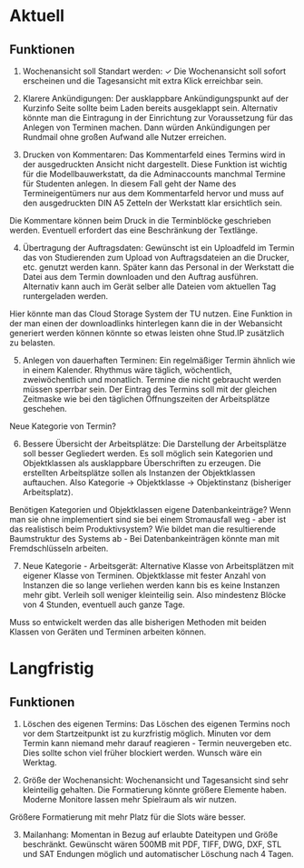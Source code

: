 # Aktuell

## Funktionen

1. Wochenansicht soll Standart werden: ✓
Die Wochenansicht soll sofort erscheinen und die Tagesansicht mit extra Klick erreichbar sein.

2. Klarere Ankündigungen:
Der ausklappbare Ankündigungspunkt auf der Kurzinfo Seite sollte beim Laden bereits ausgeklappt sein. Alternativ könnte man die Eintragung in der Einrichtung zur Voraussetzung für das Anlegen von Terminen machen. Dann würden Ankündigungen per Rundmail ohne großen Aufwand alle Nutzer erreichen.

3. Drucken von Kommentaren:
Das Kommentarfeld eines Termins wird in der ausgedruckten Ansicht nicht dargestellt. Diese Funktion ist wichtig für die Modellbauwerkstatt, da die Adminaccounts manchmal Termine für Studenten anlegen. In diesem Fall geht der Name des Termineigentümers nur aus dem Kommentarfeld hervor und muss auf den ausgedruckten DIN A5 Zetteln der Werkstatt klar ersichtlich sein.  

Die Kommentare können beim Druck in die Terminblöcke geschrieben werden. Eventuell erfordert das eine Beschränkung der Textlänge.

4. Übertragung der Auftragsdaten:
Gewünscht ist ein Uploadfeld im Termin das von Studierenden zum Upload von Auftragsdateien an die Drucker, etc. genutzt werden kann. Später kann das Personal in der Werkstatt die Datei aus dem Termin downloaden und den Auftrag ausführen. Alternativ kann auch im Gerät selber alle Dateien vom aktuellen Tag runtergeladen werden.

Hier könnte man das Cloud Storage System der TU nutzen. Eine Funktion in der man einen der downloadlinks hinterlegen kann die in der Webansicht generiert werden können könnte so etwas leisten ohne Stud.IP zusätzlich zu belasten. 

5. Anlegen von dauerhaften Terminen:
Ein regelmäßiger Termin ähnlich wie in einem Kalender. Rhythmus wäre täglich, wöchentlich, zweiwöchentlich und monatlich. Termine die nicht gebraucht werden müssen sperrbar sein. Der Eintrag des Termins soll mit der gleichen Zeitmaske wie bei den täglichen Öffnungszeiten der Arbeitsplätze geschehen.  

Neue Kategorie von Termin?  

6. Bessere Übersicht der Arbeitsplätze:
Die Darstellung der Arbeitsplätze soll besser Gegliedert werden. Es soll möglich sein Kategorien und Objektklassen als ausklappbare Überschriften zu erzeugen. Die erstellten Arbeitsplätze sollen als Instanzen der Objektklassen auftauchen. Also Kategorie -> Objektklasse -> Objektinstanz (bisheriger Arbeitsplatz). 

Benötigen Kategorien und Objektklassen eigene Datenbankeinträge? Wenn man sie ohne implementiert sind sie bei einem Stromausfall weg - aber ist das realistisch beim Produktivsystem? Wie bildet man die resultierende Baumstruktur des Systems ab - Bei Datenbankeinträgen könnte man mit Fremdschlüsseln arbeiten.

7. Neue Kategorie - Arbeitsgerät:
Alternative Klasse von Arbeitsplätzen mit eigener Klasse von Terminen. Objektklasse mit fester Anzahl von Instanzen die so lange verliehen werden kann bis es keine Instanzen mehr gibt. Verleih soll weniger kleinteilig sein. Also mindestenz Blöcke von 4 Stunden, eventuell auch ganze Tage.

Muss so entwickelt werden das alle bisherigen Methoden mit beiden Klassen von Geräten und Terminen arbeiten können.

# Langfristig

## Funktionen
1. Löschen des eigenen Termins:
Das Löschen des eigenen Termins noch vor dem Startzeitpunkt ist zu kurzfristig möglich. Minuten vor dem Termin kann niemand mehr darauf reagieren - Termin neuvergeben etc. Dies sollte schon viel früher blockiert werden. Wunsch wäre ein Werktag.

2. Größe der Wochenansicht:
Wochenansicht und Tagesansicht sind sehr kleinteilig gehalten. Die Formatierung könnte größere Elemente haben. Moderne Monitore lassen mehr Spielraum als wir nutzen.

Größere Formatierung mit mehr Platz für die Slots wäre besser. 

3. Mailanhang:
Momentan in Bezug auf erlaubte Dateitypen und Größe beschränkt. Gewünscht wären 500MB mit PDF, TIFF, DWG, DXF, STL und SAT Endungen möglich und automatischer Löschung nach 4 Tagen.  